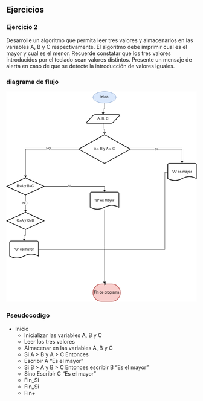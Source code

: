<div aling="justify">

## Ejercicios
 
### Ejercicio 2
Desarrolle un algoritmo que permita leer tres valores y almacenarlos en las variables A, B y C
respectivamente. El algoritmo debe imprimir cual es el mayor y cual es el menor. Recuerde constatar que
los tres valores introducidos por el teclado sean valores distintos. Presente un mensaje de alerta en caso de
que se detecte la introducción de valores iguales.

### diagrama de flujo
<img src="images/diagrama_de_flujo2.drawio.png">

### Pseudocodigo

- Inicio
  - Inicializar las variables A, B y C
  - Leer los tres valores
  - Almacenar en las variables A, B
     y C
  - Si A > B y A > C Entonces
  - Escribir A “Es el mayor”
  - Si B > A y B > C Entonces  escribir B “Es el mayor”
  - Sino  Escribir C “Es el mayor”
  - Fin_Si
  - Fin_Si
  - Fin+

</div>